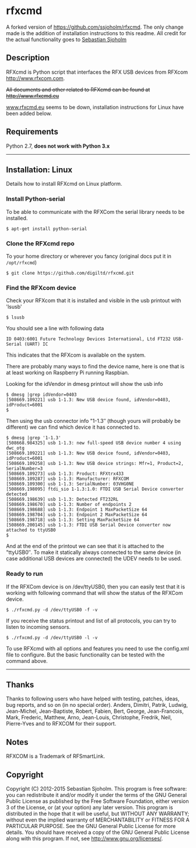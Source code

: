 # rfxcmd

A forked version of https://github.com/ssjoholm/rfxcmd. The only change made is the addition of installation instructions to this readme. All credit for the actual functionality goes to [Sebastian Sjoholm](https://github.com/ssjoholm)

## Description

RFXcmd is Python script that interfaces the RFX USB devices from RFXcom http://www.rfxcom.com.

~~All documents and other related to RFXcmd can be found at http://www.rfxcmd.eu~~

www.rfxcmd.eu seems to be down, installation instructions for Linux have been added below.

## Requirements

Python 2.7, **does not work with Python 3.x**

----

## Installation: Linux

Details how to install RFXcmd on Linux platform.

### Install Python-serial

To be able to communicate with the RFXCom the serial library needs to be installed.

    $ apt-get install python-serial

### Clone the RFXcmd repo

To your home directory or wherever you fancy (original docs put it in `/opt/rfxcmd`)

    $ git clone https://github.com/digiltd/rfxcmd.git

### Find the RFXcom device

Check your RFXcom that it is installed and visible in the usb printout with 'lsusb'

    $ lsusb

You should see a line with following data

    ID 0403:6001 Future Technology Devices International, Ltd FT232 USB-Serial (UART) IC

This indicates that the RFXcom is available on the system.

There are probably many ways to find the device name, here is one that is at least working on Raspberry Pi running Raspbian.

Looking for the idVendor in dmesg printout will show the usb info

    $ dmesg |grep idVendor=0403
    [508669.109221] usb 1-1.3: New USB device found, idVendor=0403, idProduct=6001
    $

Then using the usb connector info "1-1.3″ (though yours will probably be different) we can find which device it has connected to.

    $ dmesg |grep '1-1.3'
    [508668.984325] usb 1-1.3: new full-speed USB device number 4 using dwc_otg
    [508669.109221] usb 1-1.3: New USB device found, idVendor=0403, idProduct=6001
    [508669.109258] usb 1-1.3: New USB device strings: Mfr=1, Product=2, SerialNumber=3
    [508669.109273] usb 1-1.3: Product: RFXtrx433
    [508669.109287] usb 1-1.3: Manufacturer: RFXCOM
    [508669.109300] usb 1-1.3: SerialNumber: 03VHG0NE
    [508669.198095] ftdi_sio 1-1.3:1.0: FTDI USB Serial Device converter detected
    [508669.198639] usb 1-1.3: Detected FT232RL
    [508669.198670] usb 1-1.3: Number of endpoints 2
    [508669.198688] usb 1-1.3: Endpoint 1 MaxPacketSize 64
    [508669.198704] usb 1-1.3: Endpoint 2 MaxPacketSize 64
    [508669.198718] usb 1-1.3: Setting MaxPacketSize 64
    [508669.200145] usb 1-1.3: FTDI USB Serial Device converter now attached to ttyUSB0
    $

And at the end of the printout we can see that it is attached to the "ttyUSB0″. To make it statically always connected to the same device (in case additional USB devices are connected) the UDEV needs to be used.

### Ready to run

If the RFXCom device is on /dev/ttyUSB0, then you can easily test that it is working with following command that will show the status of the RFXCom device.

    $ ./rfxcmd.py -d /dev/ttyUSB0 -f -v

If you receive the status printout and list of all protocols, you can try to listen to incoming sensors.

    $ ./rfxcmd.py -d /dev/ttyUSB0 -l -v

To use RFXcmd with all options and features you need to use the config.xml file to configure. But the basic functionality can be tested with the command above.

----

## Thanks

Thanks to following users who have helped with testing, patches, ideas, bug reports, and so on (in no special order). Anders, Dimitri, Patrik, Ludwig, Jean-Michel, Jean-Baptiste, Robert, Fabien, Bert, George, Jean-Francois, Mark, Frederic, Matthew, Arno, Jean-Louis, Christophe, Fredrik, Neil, Pierre-Yves and to RFXCOM for their support.

## Notes

RFXCOM is a Trademark of RFSmartLink.

## Copyright

Copyright (C) 2012-2015 Sebastian Sjoholm. This program is free software: you can redistribute it and/or modify it under the terms of the GNU General Public License as published by the Free Software Foundation, either version 3 of the License, or (at your option) any later version. This program is distributed in the hope that it will be useful, but WITHOUT ANY WARRANTY; without even the implied warranty of MERCHANTABILITY or FITNESS FOR A PARTICULAR PURPOSE. See the GNU General Public License for more details. You should have received a copy of the GNU General Public License along with this program. If not, see <http://www.gnu.org/licenses/>.

